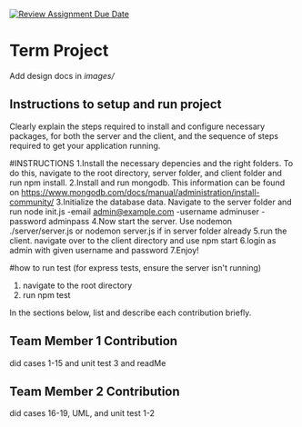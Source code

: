 [![Review Assignment Due Date](https://classroom.github.com/assets/deadline-readme-button-22041afd0340ce965d47ae6ef1cefeee28c7c493a6346c4f15d667ab976d596c.svg)](https://classroom.github.com/a/2tEDYwzN)
# Term Project

Add design docs in *images/*

## Instructions to setup and run project
Clearly explain the steps required to install and configure necessary packages,
for both the server and the client, and the sequence of steps required to get
your application running.

#INSTRUCTIONS
1.Install the necessary depencies and the right folders. To do this, navigate to the root directory, server folder, and client folder and run npm install.
2.Install and run mongodb. This information can be found on https://www.mongodb.com/docs/manual/administration/install-community/
3.Initialize the database data. Navigate to the server folder and run node init.js -email admin@example.com -username adminuser -password adminpass
4.Now start the server. Use nodemon ./server/server.js or nodemon server.js if in server folder already
5.run the client. navigate over to the client directory and use npm start
6.login as admin with given username and password
7.Enjoy!

#how to run test (for express tests, ensure the server isn't running)
1. navigate to the root directory
2. run npm test


In the sections below, list and describe each contribution briefly.

## Team Member 1 Contribution
<Nelson Chan>
did cases 1-15 and unit test 3 and readMe

## Team Member 2 Contribution
<Matthew Lin>
did cases 16-19, UML, and unit test 1-2
